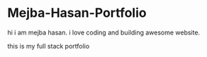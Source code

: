 # Mejba-Hasan-Portfolio

hi i am mejba hasan. i love coding and building awesome website.

this is my full stack portfolio
